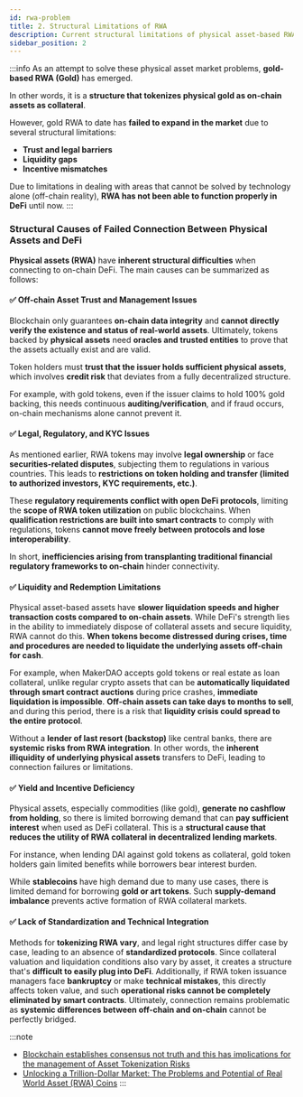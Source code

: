```yaml
---
id: rwa-problem
title: 2. Structural Limitations of RWA
description: Current structural limitations of physical asset-based RWA
sidebar_position: 2
---
```


:::info
As an attempt to solve these physical asset market problems, **gold-based RWA (Gold)** has emerged.

In other words, it is a **structure that tokenizes physical gold as on-chain assets as collateral**.

However, gold RWA to date has **failed to expand in the market** due to several structural limitations:

- **Trust and legal barriers**
- **Liquidity gaps**
- **Incentive mismatches**

Due to limitations in dealing with areas that cannot be solved by technology alone (off-chain reality), **RWA has not been able to function properly in DeFi** until now.
:::

### Structural Causes of Failed Connection Between Physical Assets and DeFi

**Physical assets (RWA)** have **inherent structural difficulties** when connecting to on-chain DeFi. The main causes can be summarized as follows:

#### ✅ Off-chain Asset Trust and Management Issues

Blockchain only guarantees **on-chain data integrity** and **cannot directly verify the existence and status of real-world assets**. Ultimately, tokens backed by **physical assets** need **oracles and trusted entities** to prove that the assets actually exist and are valid.

Token holders must **trust that the issuer holds sufficient physical assets**, which involves **credit risk** that deviates from a fully decentralized structure.

For example, with gold tokens, even if the issuer claims to hold 100% gold backing, this needs continuous **auditing/verification**, and if fraud occurs, on-chain mechanisms alone cannot prevent it.

#### ✅ Legal, Regulatory, and KYC Issues

As mentioned earlier, RWA tokens may involve **legal ownership** or face **securities-related disputes**, subjecting them to regulations in various countries. This leads to **restrictions on token holding and transfer (limited to authorized investors, KYC requirements, etc.)**.

These **regulatory requirements conflict with open DeFi protocols**, limiting the **scope of RWA token utilization** on public blockchains. When **qualification restrictions are built into smart contracts** to comply with regulations, tokens **cannot move freely between protocols and lose interoperability**.

In short, **inefficiencies arising from transplanting traditional financial regulatory frameworks to on-chain** hinder connectivity.

#### ✅ Liquidity and Redemption Limitations

Physical asset-based assets have **slower liquidation speeds and higher transaction costs compared to on-chain assets**. While DeFi's strength lies in the ability to immediately dispose of collateral assets and secure liquidity, RWA cannot do this. **When tokens become distressed during crises, time and procedures are needed to liquidate the underlying assets off-chain for cash**.

For example, when MakerDAO accepts gold tokens or real estate as loan collateral, unlike regular crypto assets that can be **automatically liquidated through smart contract auctions** during price crashes, **immediate liquidation is impossible**. **Off-chain assets can take days to months to sell**, and during this period, there is a risk that **liquidity crisis could spread to the entire protocol**.

Without a **lender of last resort (backstop)** like central banks, there are **systemic risks from RWA integration**. In other words, the **inherent illiquidity of underlying physical assets** transfers to DeFi, leading to connection failures or limitations.

#### ✅ Yield and Incentive Deficiency

Physical assets, especially commodities (like gold), **generate no cashflow from holding**, so there is limited borrowing demand that can **pay sufficient interest** when used as DeFi collateral. This is a **structural cause that reduces the utility of RWA collateral in decentralized lending markets**.

For instance, when lending DAI against gold tokens as collateral, gold token holders gain limited benefits while borrowers bear interest burden.

While **stablecoins** have high demand due to many use cases, there is limited demand for borrowing **gold or art tokens**. Such **supply-demand imbalance** prevents active formation of RWA collateral markets.

#### ✅ Lack of Standardization and Technical Integration

Methods for **tokenizing RWA vary**, and legal right structures differ case by case, leading to an absence of **standardized protocols**. Since collateral valuation and liquidation conditions also vary by asset, it creates a structure that's **difficult to easily plug into DeFi**. Additionally, if RWA token issuance managers face **bankruptcy** or make **technical mistakes**, this directly affects token value, and such **operational risks cannot be completely eliminated by smart contracts**. Ultimately, connection remains problematic as **systemic differences between off-chain and on-chain** cannot be perfectly bridged.

:::note
- [Blockchain establishes consensus not truth and this has implications for the management of Asset Tokenization Risks](https://www.kcl.ac.uk/news/comment-blockchain-establishes-consensus-not-truth-and-this-has-implications-for-the-management-of-asset-tokenization-risks)
- [Unlocking a Trillion-Dollar Market: The Problems and Potential of Real World Asset (RWA) Coins](https://www.anchain.ai/blog/real-world-asset-rwa-coins)
:::

<!-- ---
id: rwa-problem
title: 2. RWA의 구조적 한계
description: 현단계에서의 실물 기반 RWA 구조적 한계
sidebar_position: 2
---

:::info
이러한 실물 자산 시장의 문제를 해결하기 위한 시도로 **금 기반 RWA(Gold)** 가 등장했습니다.

즉, **실물 금을 담보로 온체인 자산으로 토큰화하는 구조**입니다.

하지만 현재까지의 금 RWA는 몇 가지 구조적 한계로 인해 **시장 확장에 실패**하고 있습니다:

- **신뢰·법적 장벽**
- **유동성 격차**
- **인센티브 미스매치**

기술만으로 해결되지 않는 영역(오프체인 현실)을 다루는 한계 때문에, 현재까지 **DeFi에서 RWA가 온전히 기능하기 어려웠던 것**입니다.
:::

### 실물자산과 DeFi 연결 실패의 구조적 원인

**실물 자산(RWA)** 을 온체인 DeFi에 연결할 때는 **고유한 구조적 어려움**이 존재합니다. 주요 원인을 정리하면 다음과 같습니다:

#### ✅ 오프체인 자산의 신뢰 및 관리 문제

블록체인은 **온체인 데이터의 무결성**만 보장할 뿐, **현실 세계 자산의 존재와 상태를 직접 확인해주지 않습니다**. 결국 **실물 자산을 담보로 한 토큰**에는 그 자산이 실제로 존재하고 유효함을 **입증해줄 오라클과 신뢰 주체**가 필요합니다. 

토큰 보유자는 **발행자가 충분한 실물 자산을 보유하고 있는지 믿어야** 하며, 이는 완전 탈중앙 구조에서 벗어난 **신용위험**을 내포합니다 . 

예컨대 금 토큰의 경우 발행사가 금을 100% 보유하고 있다고 주장하더라도 이를 지속적으로 **감사/검증**해야 하며, 부정행위가 있다면 온체인만으로는 이를 막을 수 없습니다.

#### ✅ 법·규제 및 KYC 문제

앞서 언급했듯 RWA 토큰은 **법적 소유권**을 수반하거나 **증권성 시비**가 붙을 수 있어 각국 규제를 받게 됩니다. 이로 인해 토큰 보유·이전에 **제약(허가된 투자자만 참여, KYC 요구 등)** 이 따르는 경우가 많습니다 . 

이러한 **규제 요건은 개방형 DeFi 프로토콜과 충돌**하여, 퍼블릭 블록체인에서 RWA 토큰의 **활용 범위를 제한**합니다. 심지어 규제를 준수하려 **스마트컨트랙트에 자격제한을 내장**하면, 토큰이 프로토콜 간 **자유롭게 이동하지 못하고 호환성**이 떨어집니다. 

요컨대 **전통 금융의 규제 틀을 온체인에 이식하는 과정에서 발생하는 비효율**이 연결을 가로막습니다.

#### ✅ 유동성 및 환매 한계

실물 기반 자산은 **온체인 자산에 비해 유동화 속도가 느리고 거래 비용이 높습니다**. DeFi의 강점은 담보 자산을 즉시 시장에 처분하고 유동성을 확보하는 능력인데, RWA는 그렇지 않습니다. **위기 시 토큰이 부실해지면, 기초자산을 오프체인에서 처분하여 현금화하는 데 시간과 절차가 필요**합니다. 

예를 들어 MakerDAO가 금 토큰이나 부동산 담보 대출을 받았을 때, 가격 급락 시 **스마트컨트랙트가 자동 경매로 청산**하는 일반 암호자산과 달리 **즉각적 청산이 불가능**합니다. **오프체인 자산은 매각에 며칠~몇 달이 걸릴 수 있고** , 이 기간 동안 **프로토콜 전체에 유동성 위기가 전이**될 우려가 있습니다. 

중앙은행 같은 **최종대부자(backstop)** 도 없으므로, **RWA 연계로 인한 시스템 리스크**가 존재합니다 . 즉 **기초 실물자산 자체의 비유동성**이 DeFi로 전이되어 연결 실패 또는 제한으로 이어집니다.

#### ✅ 수익률 및 인센티브 부족

실물 자산 특히 원자재(금 등)는 **보유로 발생하는 캐시플로우가 없기 때문에**, DeFi에서 담보 활용 시 **이자를 충분히 낼 수 있는 차입 수요**가 적습니다. 이는 **탈중앙 대출 시장에서 RWA 담보의 활용도를 낮추는 구조적 원인**입니다. 

예컨대 담보로 금 토큰을 받고 DAI를 대출해주는 경우, 금 토큰 보유자가 얻는 이득은 한정적인 반면 차입자는 금리 부담을 집니다. 

**스테이블코인**은 활용처가 많아 수요가 크지만, **금이나 미술품 토큰을 빌리려는 수요는 제한적**입니다. 이렇듯 **수요-공급 불균형**으로 인해 RWA 담보 시장이 활발히 형성되지 못합니다.

#### ✅ 표준화 및 기술 통합 미비

RWA를 **토큰화하는 방식이 제각각**이고, 법적권리 구조도 케이스마다 달라 **표준화된 프로토콜**이 부재합니다. 담보 평가나 청산 조건 등도 자산마다 다르기 때문에, **DeFi에 쉽게 plug-in하기 어려운 구조**입니다. 또한 RWA 토큰 발행 관리자가 **파산**하거나 **기술적 실수**를 할 경우 토큰 가치에 직접 영향이 가는데, 이러한 **운영 리스크를 스마트컨트랙트로 완전히 제거할 수 없습니다**. 결국 **오프체인과 온체인의 시스템적 차이**가 완벽히 좁혀지지 못하면서 연결이 원활하지 않은 것입니다.

:::note
- [Blockchain establishes consensus not truth and this has implications for the management of Asset Tokenization Risks](https://www.kcl.ac.uk/news/comment-blockchain-establishes-consensus-not-truth-and-this-has-implications-for-the-management-of-asset-tokenization-risks)
- [Unlocking a Trillion-Dollar Market: The Problems and Potential of Real World Asset (RWA) Coins](https://www.anchain.ai/blog/real-world-asset-rwa-coins) -->